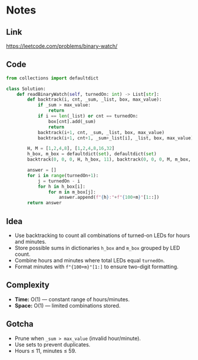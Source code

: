 # Notes

## Link
https://leetcode.com/problems/binary-watch/

## Code
``` python
from collections import defaultdict

class Solution:
    def readBinaryWatch(self, turnedOn: int) -> List[str]:        
        def backtrack(i, cnt, _sum, _list, box, max_value):
            if _sum > max_value:
                return
            if i == len(_list) or cnt == turnedOn:
                box[cnt].add(_sum)
                return
            backtrack(i+1, cnt, _sum, _list, box, max_value)
            backtrack(i+1, cnt+1, _sum+_list[i], _list, box, max_value)

        H, M = [1,2,4,8], [1,2,4,8,16,32]
        h_box, m_box = defaultdict(set), defaultdict(set)
        backtrack(0, 0, 0, H, h_box, 11), backtrack(0, 0, 0, M, m_box, 59)

        answer = []
        for i in range(turnedOn+1):
            j = turnedOn - i
            for h in h_box[i]:
                for m in m_box[j]:
                    answer.append(f"{h}:"+f"{100+m}"[1::])
        return answer
```

## Idea
- Use backtracking to count all combinations of turned-on LEDs for hours and minutes.  
- Store possible sums in dictionaries `h_box` and `m_box` grouped by LED count.  
- Combine hours and minutes where total LEDs equal `turnedOn`.  
- Format minutes with `f"{100+m}"[1:]` to ensure two-digit formatting.

## Complexity
- **Time:** O(1) — constant range of hours/minutes.  
- **Space:** O(1) — limited combinations stored.

## Gotcha
- Prune when `_sum > max_value` (invalid hour/minute).  
- Use sets to prevent duplicates.  
- Hours ≤ 11, minutes ≤ 59.
